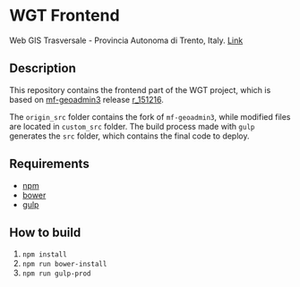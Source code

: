 # WGT Frontend
Web GIS Trasversale - Provincia Autonoma di Trento, Italy. [Link](https://webgis.provincia.tn.it/wgt/)

## Description
This repository contains the frontend part of the WGT project, which is based on [mf-geoadmin3](https://github.com/geoadmin/mf-geoadmin3) release [r_151216](https://github.com/geoadmin/mf-geoadmin3/releases/tag/r_151216).

The `origin_src` folder contains the fork of `mf-geoadmin3`, while modified files are located in `custom_src` folder.
The build process made with `gulp` generates the `src` folder, which contains the final code to deploy.

## Requirements
- [npm](https://www.npmjs.com/)
- [bower](https://bower.io/)
- [gulp](http://gulpjs.com/)

## How to build
1. `npm install`
2. `npm run bower-install`
3. `npm run gulp-prod`
